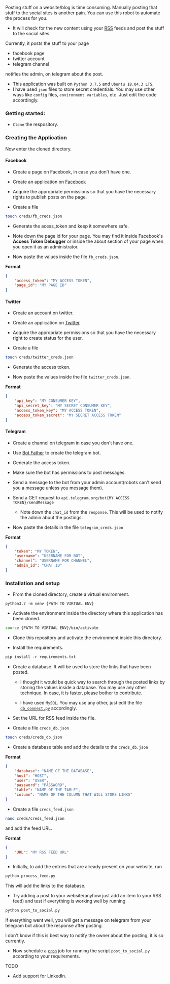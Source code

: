 Posting stuff on a website/blog is time consuming. Manually posting that stuff to the social sites is another pain.
You can use this robot to automate the process for you.
- It will check for the new content using your [RSS](https://en.wikipedia.org/wiki/RSS) feeds and post the stuff to the social sites.

Currently, it posts the stuff to your page
- facebook page
- twitter account
- telegram channel

notifies the admin, on telegram about the post.

- This application was built on `Python 3.7.5` and `Ubuntu 18.04.3 LTS`.
- I have used `json` files to store secret credentials. You may use other ways like `config` files, `environment variables`, etc. Just edit the code accordingly.

### Getting started:

- `Clone` the respository.

### Creating the Application

Now enter the cloned directory.

#### Facebook

- Create a page on Facebook, in case you don't have one.

- Create an application on [Facebook](https://developers.facebook.com/tools/explorer/)

- Acquire the appropriate permissions so that you have the necessary rights to publish posts on the page.

- Create a file
```bash
touch creds/fb_creds.json
```

- Generate the acess_token and keep it somewhere safe.

- Note down the page id for your page. You may find it inside Facebook's **Access Token Debugger** or inside the about section of your page when you open it as an administrator. 

- Now paste the values inside the file `fb_creds.json`.

**Format**
```json
{
    "access_token": "MY ACCESS TOKEN",
    "page_id": "MY PAGE ID"
}
```

#### Twitter

- Create an account on twitter.

- Create an application on [Twitter](https://developer.twitter.com/apps)

- Acquire the appropriate permissions so that you have the necessary right to create status for the user.

- Create a file
```bash
touch creds/twitter_creds.json
```

- Generate the access token.

- Now paste the values inside the file `twitter_creds.json`.

**Format**
```json
{
    "api_key": "MY CONSUMER KEY",
    "api_secret_key": "MY SECRET CONSUMER KEY",
    "access_token_key": "MY ACCESS TOKEN",
    "access_token_secret": "MY SECRET ACCESS TOKEN"
}
```

#### Telegram

- Create a channel on telegram in case you don't have one.

- Use [Bot Father](https://t.me/botfather) to create the telegram bot.

- Generate the access token.

- Make sure the bot has permissions to post messages.

- Send a message to the bot from your admin account(robots can't send you a message unless you message them).

- Send a GET request to `api.telegram.org/bot{MY ACCESS TOKEN}/sendMessage`

    - Note down the `chat_id` from the `response`. This will be used to notify the admin about the postings.

- Now paste the details in the file `telegram_creds.json`

**Format**
```json
{
    "token": "MY TOKEN",
    "username": "USERNAME FOR BOT",
    "channel": "USERNAME FOR CHANNEL",
    "admin_id": "CHAT ID"
}
```

### Installation and setup

- From the cloned directory, create a virtual environment.
```
python3.7 -m venv {PATH TO VIRTUAL ENV}
```

- Activate the environment inside the directory where this application has been cloned.
```bash
source {PATH TO VIRTUAL ENV}/bin/activate
```

- Clone this repository and activate the environment inside this directory.

- Install the requirements.
```python
pip install -r requirements.txt
```

- Create a database. It will be used to store the links that have been posted.
    - I thought it would be quick way to search through the posted links by storing the values inside a database. You may use any other technique.
    In case, it is faster, please bother to contribute.

    - I have used `MySQL`. You may use any other, just edit the file [`db_connect.py`](./db_connect.py) 
    accordingly.

- Set the URL for RSS feed inside the file.

- Create a file `creds_db.json`
```bash
touch creds/creds_db.json
```

- Create a database table and add the details to the `creds_db.json`

**Format**
```json
{
    "database": "NAME OF THE DATABASE",
    "host": "HOST",
    "user": "USER",
    "password": "PASSWORD",
    "table": "NAME OF THE TABLE",
    "column": "NAME OF THE COLUMN THAT WILL STORE LINKS"
}
```

- Create a file `creds_feed.json`
```bash
nano creds/creds_feed.json
```
and add the feed URL.  

**Format**
```json
{
    "URL": "MY RSS FEED URL"
}
```

- Initially, to add the entries that are already present on your website, run
```python
python process_feed.py
```
This will add the links to the database.

- Try adding a post to your website(anyhow just add an item to your RSS feed) and test if everything is working well by running
```python
python post_to_social.py
```
If everything went well, you will get a message on telegram from your telegram bot about the response after posting.

I don't know if this is best way to notify the owner about the posting, it is so currently.  

- Now schedule a [`cron`](https://en.wikipedia.org/wiki/Cron) job for running the script `post_to_social.py` according to your requirements.

TODO
- Add support for LinkedIn.
